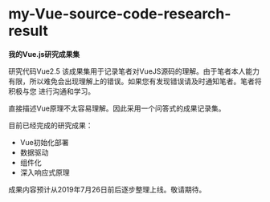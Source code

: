 # my-Vue-source-code-research-result
**我的Vue.js研究成果集**

研究代码Vue2.5 该成果集用于记录笔者对VueJS源码的理解。由于笔者本人能力有限，所以难免会出现理解上的错误。如果您有发现错误请及时通知笔者。笔者将积极与您
进行沟通和学习。

直接描述Vue原理不太容易理解。因此采用一个问答式的成果记录集。

目前已经完成的研究成果：
* Vue初始化部署
* 数据驱动
* 组件化
* 深入响应式原理

成果内容预计从2019年7月26日前后逐步整理上线。敬请期待。


